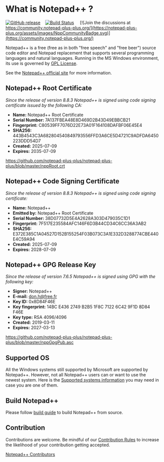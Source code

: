 What is Notepad++ ?
===================

[![GitHub release](https://img.shields.io/github/release/notepad-plus-plus/notepad-plus-plus.svg)](../../releases/latest)&nbsp;&nbsp;&nbsp;&nbsp;[![Build Status](https://img.shields.io/github/actions/workflow/status/notepad-plus-plus/notepad-plus-plus/CI_build.yml)](https://github.com/notepad-plus-plus/notepad-plus-plus/actions/workflows/CI_build.yml)
&nbsp;&nbsp;&nbsp;&nbsp;[![Join the discussions at https://community.notepad-plus-plus.org/](https://notepad-plus-plus.org/assets/images/NppCommunityBadge.svg)](https://community.notepad-plus-plus.org/)

Notepad++ is a free (free as in both "free speech" and "free beer") source code
editor and Notepad replacement that supports several programming languages and
natural languages. Running in the MS Windows environment, its use is governed by
[GPL License](LICENSE).

See the [Notepad++ official site](https://notepad-plus-plus.org/) for more information.


Notepad++ Root Certificate
--------------------------
_Since the release of version 8.8.3 Notepad++ is signed using code signing certificate issued by the following CA:_

- **Name:** Notepad++ Root Certificate
- **Serial Number:** 7A137FBEA48E8D469D2B43D49EBBCB21
- **Fingerprint:** C80539FF7076D22E73A01F164108DAFBF06E45E4
- **SHA256:** 443B4543C3A682804540849793556FFD3A6CE5D4721C9ADFDA6450223DDD54D7
- **Created:** 2025-07-09
- **Expires:** 2035-07-09

https://github.com/notepad-plus-plus/notepad-plus-plus/blob/master/nppRoot.crt

Notepad++ Code Signing Certificate
----------------------------------
_Since the release of version 8.8.3 Notepad++ is signed using code signing certificate:_

- **Name:** Notepad++
- **Emitted by:** Notepad++ Root Certificate
- **Serial Number:** 38D07732D5E4A2628A303D479035C1D1
- **Fingerprint:** 7F517E235584AFC146F6D3B44CD34C6CC36A3AB2
- **SHA256:** E372E385C1A04527D152B155254F03B073C3A1E332D3288774CBE440E4C59A94
- **Created:** 2025-07-09
- **Expires:** 2028-07-09


Notepad++ GPG Release Key
-------------------------
_Since the release of version 7.6.5 Notepad++ is signed using GPG with the following key:_

- **Signer:** Notepad++
- **E-mail:** don.h@free.fr
- **Key ID:** 0x8D84F46E
- **Key fingerprint:** 14BC E436 2749 B2B5 1F8C 7122 6C42 9F1D 8D84 F46E
- **Key type:** RSA 4096/4096
- **Created:** 2019-03-11
- **Expires:** 2027-03-13

https://github.com/notepad-plus-plus/notepad-plus-plus/blob/master/nppGpgPub.asc


Supported OS
------------

All the Windows systems still supported by Microsoft are supported by Notepad++. However, not all Notepad++ users can or want to use the newest system. Here is the [Supported systems information](SUPPORTED_SYSTEM.md) you may need in case you are one of them.




Build Notepad++
---------------

Please follow [build guide](BUILD.md) to build Notepad++ from source.


Contribution
------------

Contributions are welcome. Be mindful of our [Contribution Rules](CONTRIBUTING.md) to increase the likelihood of your contribution getting accepted.

[Notepad++ Contributors](https://github.com/notepad-plus-plus/notepad-plus-plus/graphs/contributors)


